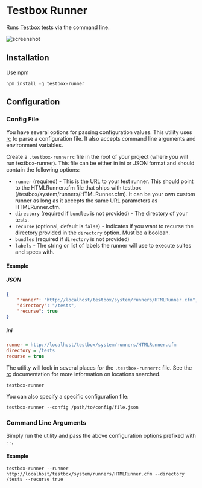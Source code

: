 # Testbox Runner

Runs [Testbox](https://github.com/Ortus-Solutions/TestBox) tests via the command line.

![screenshot](https://raw.github.com/seancoyne/testbox-runner/master/screenshot.png)

## Installation

Use npm

`npm install -g testbox-runner`

## Configuration

### Config File

You have several options for passing configuration values. This utility uses [rc](https://github.com/dominictarr/rc) to parse a configuration file. It also accepts command line arguments and environment variables.

Create a `.testbox-runnerrc` file in the root of your project (where you will run textbox-runner). This file can be either in ini or JSON format and should contain the following options:

* `runner` (required) - This is the URL to your test runner.  This should point to the HTMLRunner.cfm file that ships with testbox (/testbox/system/runners/HTMLRunner.cfm).  It can be your own custom runner as long as it accepts the same URL parameters as HTMLRunner.cfm.
* `directory` (required if `bundles` is not provided) - The directory of your tests.
* `recurse` (optional, default is `false`) - Indicates if you want to recurse the directory provided in the `directory` option.  Must be a boolean.
* `bundles` (required if `directory` is not provided)
* `labels` - The string or list of labels the runner will use to execute suites and specs with.

#### Example

##### JSON

```JSON
{
	"runner": "http://localhost/testbox/system/runners/HTMLRunner.cfm",
	"directory": "/tests",
	"recurse": true
}
```

##### ini

```ini
runner = http://localhost/testbox/system/runners/HTMLRunner.cfm
directory = /tests
recurse = true
```

The utility will look in several places for the `.testbox-runnerrc` file.  See the [rc](https://github.com/dominictarr/rc) documentation for more information on locations searched.  

`testbox-runner`

You can also specify a specific configuration file:

`testbox-runner --config /path/to/config/file.json`

### Command Line Arguments

Simply run the utility and pass the above configuration options prefixed with `--`.

#### Example

`testbox-runner --runner http://localhost/testbox/system/runners/HTMLRunner.cfm --directory /tests --recurse true`
